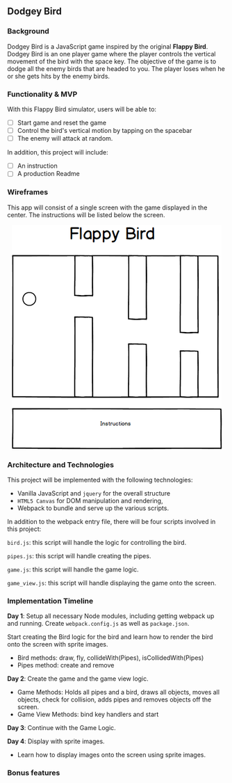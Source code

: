 ## Dodgey Bird

### Background

Dodgey Bird is a JavaScript game inspired by the original **Flappy Bird**. Dodgey Bird is an one player game where the player controls the vertical movement of the bird with the space key. The objective of the game is to dodge all the enemy birds that are headed to you. The player loses when he or she gets hits by the enemy birds.

### Functionality & MVP  

With this Flappy Bird simulator, users will be able to:

- [ ] Start game and reset the game  
- [ ] Control the bird's vertical motion by tapping on the spacebar
- [ ] The enemy will attack at random.

In addition, this project will include:

- [ ] An instruction
- [ ] A production Readme

### Wireframes

This app will consist of a single screen with the game displayed in the center. The instructions will be listed below the screen.

<p align="center">
  <img src="images/wireframe.png" alt="wireframe" />
</p>

### Architecture and Technologies

This project will be implemented with the following technologies:

- Vanilla JavaScript and `jquery` for the overall structure
- `HTML5 Canvas` for DOM manipulation and rendering,
- Webpack to bundle and serve up the various scripts.

In addition to the webpack entry file, there will be four scripts involved in this project:

`bird.js`: this script will handle the logic for controlling the bird.

`pipes.js`: this script will handle creating the pipes.

`game.js`: this script will handle the game logic.

`game_view.js`: this script will handle displaying the game onto the screen.


### Implementation Timeline

**Day 1**: Setup all necessary Node modules, including getting webpack up and running. Create `webpack.config.js` as well as `package.json`.

Start creating the Bird logic for the bird and learn how to render the bird onto the screen with sprite images.
  - Bird methods: draw, fly, collideWith(Pipes), isCollidedWith(Pipes)
  - Pipes method: create and remove

**Day 2**: Create the game and the game view logic.
  - Game Methods: Holds all pipes and a bird, draws all objects, moves all objects,
      check for collision, adds pipes and removes objects off the screen.
  - Game View Methods: bind key handlers and start

**Day 3**: Continue with the Game Logic.

**Day 4**: Display with sprite images.
  - Learn how to display images onto the screen using sprite images.


### Bonus features
